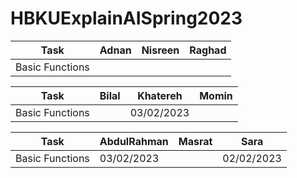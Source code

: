 # HBKUExplainAISpring2023


| Task            | Adnan | Nisreen | Raghad |
| --------------- | ----- | ------- | ------ |
| Basic Functions |       |         |        |





| Task            | Bilal      | Khatereh  | Momin      |
| --------------- | ---------- | --------- | ---------- |
| Basic Functions |            | 03/02/2023|            |




| Task            | AbdulRahman | Masrat     | Sara       |
| --------------- | ----------- | ---------- | ---------- |
| Basic Functions | 03/02/2023  |            | 02/02/2023 |